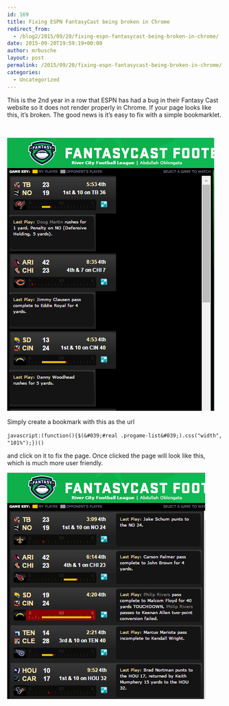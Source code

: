 ```yaml
---
id: 169
title: Fixing ESPN FantasyCast being broken in Chrome
redirect_from:
  - /blog2/2015/09/20/fixing-espn-fantasycast-being-broken-in-chrome/
date: 2015-09-20T19:59:19+00:00
author: mrbusche
layout: post
permalink: /2015/09/20/fixing-espn-fantasycast-being-broken-in-chrome/
categories:
  - Uncategorized
---
```


This is the 2nd year in a row that ESPN has had a bug in their Fantasy Cast website so it does not render properly in Chrome. If your page looks like this, it&#8217;s broken. The good news is it&#8217;s easy to fix with a simple bookmarklet.

&nbsp;

<img src="images/2015/09/fantasy.png" alt="fantasy" />

Simply create a bookmark with this as the url

`javascript:(function(){$(&#039;#real .progame-list&#039;).css("width", "101%");})()`

and click on it to fix the page. Once clicked the page will look like this, which is much more user friendly.

<img src="images/2015/09/ESPNFantasyCastChromeFixed.png" alt="ESPNFantasyCastChromeFixed" />
